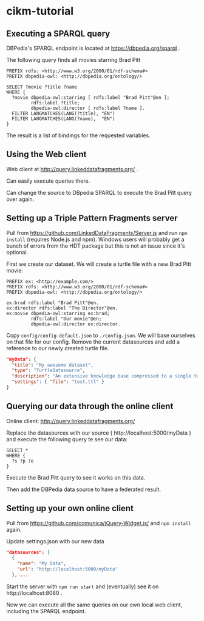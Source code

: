 # cikm-tutorial

## Executing a SPARQL query

DBPedia's SPARQL endpoint is located at https://dbpedia.org/sparql .

The following query finds all movies starring Brad Pitt

```sparql
PREFIX rdfs: <http://www.w3.org/2000/01/rdf-schema#>
PREFIX dbpedia-owl: <http://dbpedia.org/ontology/>

SELECT ?movie ?title ?name
WHERE {
  ?movie dbpedia-owl:starring [ rdfs:label "Brad Pitt"@en ];
         rdfs:label ?title;
         dbpedia-owl:director [ rdfs:label ?name ].
  FILTER LANGMATCHES(LANG(?title), "EN")
  FILTER LANGMATCHES(LANG(?name),  "EN")
}
```

The result is a list of bindings for the requested variables.

## Using the Web client
Web client at http://query.linkeddatafragments.org/ .

Can easily execute queries there.

Can change the source to DBpedia SPARQL to execute the Brad Pitt query over again.

## Setting up a Triple Pattern Fragments server
Pull from https://github.com/LinkedDataFragments/Server.js and run `npm install` (requires Node.js and npm). Windows users will probably get a bunch of errors from the HDT package but this is not an issue since it's optional.

First we create our dataset. We will create a turtle file with a new Brad Pitt movie:

```turtle
PREFIX ex: <http://example.com/>
PREFIX rdfs: <http://www.w3.org/2000/01/rdf-schema#>
PREFIX dbpedia-owl: <http://dbpedia.org/ontology/>

ex:brad rdfs:label "Brad Pitt"@en.
ex:director rdfs:label "The Director"@en.
ex:movie dbpedia-owl:starring ex:brad;
         rdfs:label "Our movie"@en;
         dbpedia-owl:director ex:director.
```

Copy `config/config-default.json` to `./config.json`.
We will base ourselves on that file for our config.
Remove the current datasources and add a reference to our newly created turtle file.
```json
"myData": {
  "title": "My awesome dataset",
  "type": "TurtleDatasource",
  "description": "An extensive knowledge base compressed to a single turtle file",
  "settings": { "file": "test.ttl" }
}
```

## Querying our data through the online client
Online client: http://query.linkeddatafragments.org/

Replace the datasources with our source ( http://localhost:5000/myData ) and execute the following query te see our data:
```sparql
SELECT *
WHERE {
  ?s ?p ?o
}
```

Execute the Brad Pitt query to see it works on this data.

Then add the DBPedia data source to have a federated result.

## Setting up your own online client
Pull from https://github.com/comunica/jQuery-Widget.js/ and `npm install` again.

Update settings.json with our new data
```json
"datasources": [
  {
    "name": "My Data",
    "url": "http://localhost:5000/myData"
  }, ...
```

Start the server with `npm run start` and (eventually) see it on http://localhost:8080 .

Now we can execute all the same queries on our own local web client, including the SPARQL endpoint.
